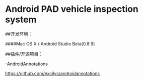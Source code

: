 Android PAD vehicle inspection system
=====================================
##开发环境：

####Mac OS X / Android Studio Beta(0.8.9)



##插件/开源项目：

-AndroidAnnotations

https://github.com/excilys/androidannotations